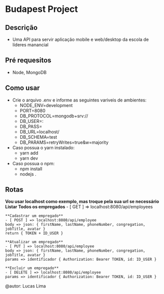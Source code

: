 # Budapest Project 

## Descrição
 - Uma API para servir aplicação mobile e web/desktop da escola de líderes manancial
## Pré requesitos
 - Node, MongoDB
## Como usar
 - Crie o arquivo .env e informe as seguintes variveis de ambientes:
	- NODE_ENV=development
	- PORT=8080
	- DB_PROTOCOL=mongodb+srv://
	- DB_USER=<user>:
	- DB_PASS=<pass>
	- DB_URL=localhost/
	- DB_SCHEMA=test
	- DB_PARAMS=retryWrites=true&w=majority
 - Caso possua o yarn instalado:
	- yarn add
	- yarn dev
 - Caso possua o npm:
	- npm install
	- nodejs .
## Rotas 
**Vou usar localhost como exemplo, mas troque pela sua url se necessário**
	**Listar Todos os empregados**
	- [ GET ] => localhost:8080/api/employees
	
	**Cadastrar um empregado**
	- [ POST ] => localhost:8080/api/employee
	body => json: { firstName, lastName, phoneNumber, congregation, jobTitle, avatar }
	return { TOKEN + ID_USER }	

	**Atualizar um empregado**
	- [ PUT ] => localhost:8080/api/employee
	body => json: { firstName, lastName, phoneNumber, congregation, jobTitle, avatar }
	params => identificador { Authorization: Bearer TOKEN, id: ID_USER }
	
	**Excluir um empregado**
	- [ DELETE ] => localhost:8080/api/employee
	params => identificador { Authorization: Bearer TOKEN, id: ID_USER }
	
@autor: Lucas Lima
